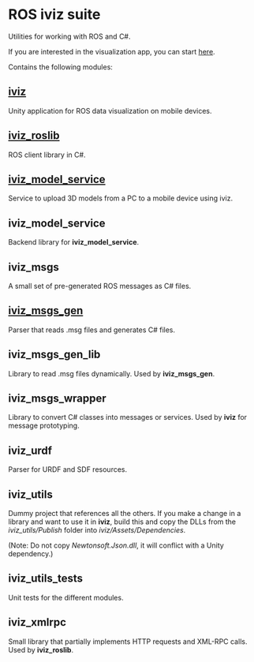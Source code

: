 # ROS iviz suite
Utilities for working with ROS and C#. 

If you are interested in the visualization app, you can start [here](iviz).

Contains the following modules:

## [iviz](iviz)
Unity application for ROS data visualization on mobile devices.

## [iviz_roslib](iviz_roslib)
ROS client library in C#.

## [iviz_model_service](iviz_model_service)
Service to upload 3D models from a PC to a mobile device using iviz.

## iviz_model_service
Backend library for **iviz_model_service**.

## iviz_msgs
A small set of pre-generated ROS messages as C# files.

## [iviz_msgs_gen](iviz_msgs_gen)
Parser that reads .msg files and generates C# files.

## iviz_msgs_gen_lib
Library to read .msg files dynamically. Used by **iviz_msgs_gen**. 

## iviz_msgs_wrapper
Library to convert C# classes into messages or services. Used by **iviz** for message prototyping.

## iviz_urdf
Parser for URDF and SDF resources.

## iviz_utils
Dummy project that references all the others.
If you make a change in a library and want to use it in **iviz**, build this
and copy the DLLs from the _iviz_utils/Publish_ folder into _iviz/Assets/Dependencies_.

(Note: Do not copy _Newtonsoft.Json.dll_, it will conflict with a Unity dependency.)

## iviz_utils_tests
Unit tests for the different modules.

## iviz_xmlrpc
Small library that partially implements HTTP requests and XML-RPC calls. Used by **iviz_roslib**. 
